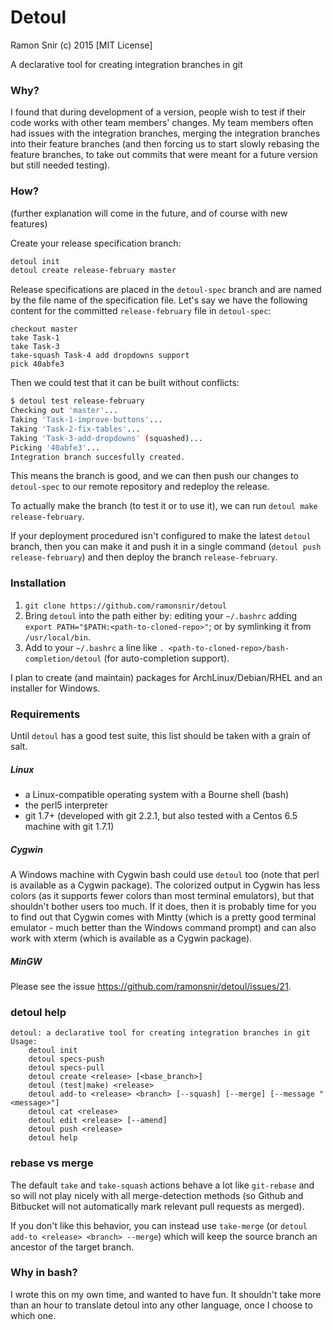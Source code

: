 # Detoul

Ramon Snir (c) 2015 [MIT License]

A declarative tool for creating integration branches in git

### Why?

I found that during development of a version, people wish to test if their code works with other team members' changes. My team members often had issues with the integration branches, merging the integration branches into their feature branches (and then forcing us to start slowly rebasing the feature branches, to take out commits that were meant for a future version but still needed testing).

### How?

(further explanation will come in the future, and of course with new features)

Create your release specification branch:
```sh
detoul init
detoul create release-february master
```

Release specifications are placed in the `detoul-spec` branch and are named by the file name of the specification file. Let's say we have the following content for the committed `release-february` file in `detoul-spec`:
```
checkout master
take Task-1
take Task-3
take-squash Task-4 add dropdowns support
pick 40abfe3
```

Then we could test that it can be built without conflicts:
```sh
$ detoul test release-february
Checking out 'master'...
Taking 'Task-1-improve-buttons'...
Taking 'Task-2-fix-tables'...
Taking 'Task-3-add-dropdowns' (squashed)...
Picking '40abfe3'...
Integration branch succesfully created.
```

This means the branch is good, and we can then push our changes to `detoul-spec` to our remote repository and redeploy the release.

To actually make the branch (to test it or to use it), we can run `detoul make release-february`.

If your deployment procedured isn't configured to make the latest `detoul` branch, then you can make it and push it in a single command (`detoul push release-february`) and then deploy the branch `release-february`.

### Installation

1. `git clone https://github.com/ramonsnir/detoul`
2. Bring `detoul` into the path either by: editing your `~/.bashrc` adding `export PATH="$PATH:<path-to-cloned-repo>"`; or by symlinking it from `/usr/local/bin`.
3. Add to your `~/.bashrc` a line like `. <path-to-cloned-repo>/bash-completion/detoul` (for auto-completion support).

I plan to create (and maintain) packages for ArchLinux/Debian/RHEL and an installer for Windows.

### Requirements

Until `detoul` has a good test suite, this list should be taken with a grain of salt.

##### Linux

* a Linux-compatible operating system with a Bourne shell (bash)
* the perl5 interpreter
* git 1.7+ (developed with git 2.2.1, but also tested with a Centos 6.5 machine with git 1.7.1)

##### Cygwin

A Windows machine with Cygwin bash could use `detoul` too (note that perl is available as a Cygwin package). The colorized output in Cygwin has less colors (as it supports fewer colors than most terminal emulators), but that shouldn't bother users too much. If it does, then it is probably time for you to find out that Cygwin comes with Mintty (which is a pretty good terminal emulator - much better than the Windows command prompt) and can also work with xterm (which is available as a Cygwin package).

##### MinGW

Please see the issue https://github.com/ramonsnir/detoul/issues/21.

### detoul help

```
detoul: a declarative tool for creating integration branches in git
Usage:
    detoul init
    detoul specs-push
    detoul specs-pull
    detoul create <release> [<base_branch>]
    detoul (test|make) <release>
    detoul add-to <release> <branch> [--squash] [--merge] [--message "<message>"]
    detoul cat <release>
    detoul edit <release> [--amend]
    detoul push <release>
    detoul help
```

### rebase vs merge

The default `take` and `take-squash` actions behave a lot like `git-rebase` and so will not play nicely with all merge-detection methods (so Github and Bitbucket will not automatically mark relevant pull requests as merged).

If you don't like this behavior, you can instead use `take-merge` (or `detoul add-to <release> <branch> --merge`) which will keep the source branch an ancestor of the target branch.

### Why in bash?

I wrote this on my own time, and wanted to have fun. It shouldn't take more than an hour to translate detoul into any other language, once I choose to which one.
